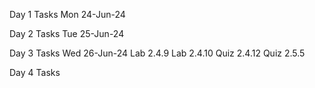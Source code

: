 Day 1 Tasks Mon 24-Jun-24

Day 2 Tasks Tue 25-Jun-24

Day 3 Tasks Wed 26-Jun-24
  Lab 2.4.9
  Lab 2.4.10
  Quiz 2.4.12
  Quiz 2.5.5

Day 4 Tasks
